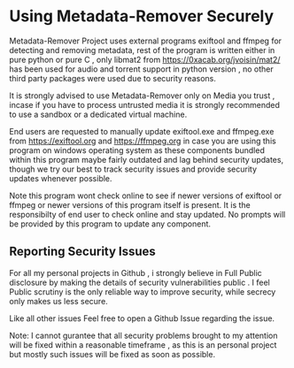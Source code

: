 # Using Metadata-Remover Securely

Metadata-Remover Project uses external programs exiftool and ffmpeg for detecting and removing metadata, rest of the program is written
either in pure python or pure C , only libmat2 from https://0xacab.org/jvoisin/mat2/ has been used for audio and torrent support in python version ,
no other third party packages were used due to security reasons.

It is strongly advised to use Metadata-Remover only on Media you trust , incase if you have to process untrusted media it is strongly
recommended to use a sandbox or a dedicated virtual machine.

End users are requested to manually update exiftool.exe and ffmpeg.exe from https://exiftool.org and https://ffmpeg.org in case you
are using this program on windows operating system as these components bundled within this program maybe fairly outdated and lag behind security updates,
though we try our best to track security issues and provide security updates whenever possible.

Note this program wont check online to see if newer versions of exiftool or ffmpeg or newer versions of this program itself is present.
It is the responsibilty of end user to check online and stay updated. No prompts will be provided by this program to update any component.

## Reporting Security Issues

For all my personal projects in Github , i strongly believe in Full Public disclosure by making the details of security vulnerabilities public .
I feel Public scrutiny is the only reliable way to improve security, while secrecy only makes us less secure.

Like all other issues Feel free to open a Github Issue regarding the issue. 

Note: I cannot gurantee that all security problems brought to my attention will be fixed within a reasonable timeframe , as this is an personal
project but mostly such issues will be fixed as soon as possible.
